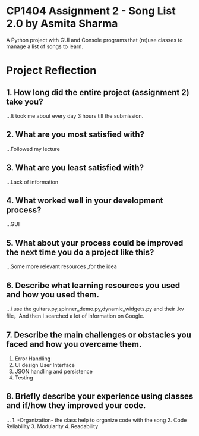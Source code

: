 # CP1404 Assignment 2 - Song List 2.0 by Asmita Sharma

A Python project with GUI and Console programs that (re)use classes to manage a list of songs to learn.

# Project Reflection

## 1. How long did the entire project (assignment 2) take you?

...It took me about every day 3 hours till the submission.


## 2. What are you most satisfied with?

...Followed my lecture 

## 3. What are you least satisfied with?

...Lack of information

## 4. What worked well in your development process?

...GUI

## 5. What about your process could be improved the next time you do a project like this?

...Some more relevant resources ,for the idea

## 6. Describe what learning resources you used and how you used them.

...i use the guitars.py,spinner_demo.py,dynamic_widgets.py and their .kv file，And then I searched a lot of information on Google.

## 7. Describe the main challenges or obstacles you faced and how you overcame them.

1. Error Handling
2. UI design User Interface 
3. JSON handling and persistence
4. Testing

## 8. Briefly describe your experience using classes and if/how they improved your code.

... 1. -Organization- the class help to organize code with the song
2. Code Reliability
3. Modularity
4. Readability